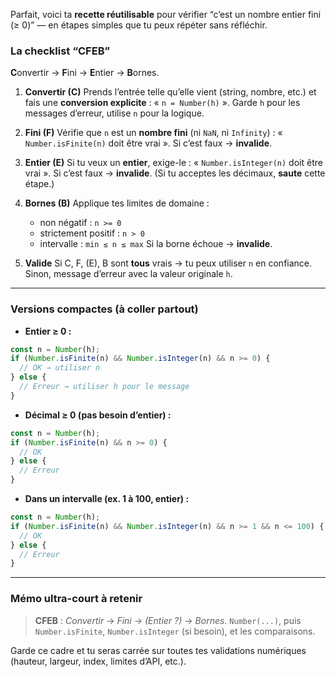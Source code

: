 Parfait, voici ta **recette réutilisable** pour vérifier “c’est un nombre entier fini (≥ 0)” — en étapes simples que tu peux répéter sans réfléchir.

### La checklist “CFEB”

**C**onvertir → **F**ini → **E**ntier → **B**ornes.

1. **Convertir (C)**
   Prends l’entrée telle qu’elle vient (string, nombre, etc.) et fais une **conversion explicite** :
   « `n = Number(h)` ».
   Garde `h` pour les messages d’erreur, utilise `n` pour la logique.

2. **Fini (F)**
   Vérifie que `n` est un **nombre fini** (ni `NaN`, ni `Infinity`) :
   « `Number.isFinite(n)` doit être vrai ».
   Si c’est faux → **invalide**.

3. **Entier (E)**
   Si tu veux un **entier**, exige-le :
   « `Number.isInteger(n)` doit être vrai ».
   Si c’est faux → **invalide**.
   (Si tu acceptes les décimaux, **saute** cette étape.)

4. **Bornes (B)**
   Applique tes limites de domaine :

   * non négatif : `n >= 0`
   * strictement positif : `n > 0`
   * intervalle : `min ≤ n ≤ max`
     Si la borne échoue → **invalide**.

5. **Valide**
   Si C, F, (E), B sont **tous** vrais → tu peux utiliser `n` en confiance. Sinon, message d’erreur avec la valeur originale `h`.

---

### Versions compactes (à coller partout)

* **Entier ≥ 0 :**

```js
const n = Number(h);
if (Number.isFinite(n) && Number.isInteger(n) && n >= 0) {
  // OK → utiliser n
} else {
  // Erreur → utiliser h pour le message
}
```

* **Décimal ≥ 0 (pas besoin d’entier) :**

```js
const n = Number(h);
if (Number.isFinite(n) && n >= 0) {
  // OK
} else {
  // Erreur
}
```

* **Dans un intervalle (ex. 1 à 100, entier) :**

```js
const n = Number(h);
if (Number.isFinite(n) && Number.isInteger(n) && n >= 1 && n <= 100) {
  // OK
} else {
  // Erreur
}
```

---

### Mémo ultra-court à retenir

> **CFEB** : *Convertir* → *Fini* → *(Entier ?)* → *Bornes*.
> `Number(...)`, puis `Number.isFinite`, `Number.isInteger` (si besoin), et les comparaisons.

Garde ce cadre et tu seras carrée sur toutes tes validations numériques (hauteur, largeur, index, limites d’API, etc.).
